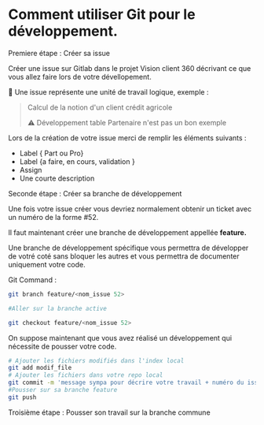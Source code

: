 # Comment utiliser Git pour le développement.


Premiere étape : Créer sa issue


Créer une issue sur Gitlab dans le projet Vision client 360 décrivant ce que vous allez faire lors de votre dévellopement.

👀 Une issue représente une unité de travail logique, exemple :

> Calcul de la notion d'un client crédit agricole
>
> ⚠️ Développement table Partenaire n'est pas un bon exemple



Lors de la création de votre issue merci de remplir les éléments suivants : 

- Label { Part ou Pro}
- Label {a faire, en cours, validation }
- Assign
- Une courte description


Seconde étape :  Créer sa branche de développement

Une fois votre issue créer vous devriez normalement obtenir un ticket avec un numéro de la forme #52.

Il faut maintenant créer une branche de développement appellée **feature.**

Une branche de développement spécifique vous permettra de développer de votré coté sans bloquer les autres et vous permettra de documenter uniquement votre code.

Git Command :

```bash
git branch feature/<nom_issue 52> 

#Aller sur la branche active

git checkout feature/<nom_issue 52>
```


On suppose maintenant que vous avez réalisé un développement qui nécessite de pousser votre code.

```bash
# Ajouter les fichiers modifiés dans l'index local
git add modif_file
# Ajouter les fichiers dans votre repo local
git commit -m 'message sympa pour décrire votre travail + numéro du issue pour associer #52'
#Pousser sur sa branche feature
git push
```


Troisième étape : Pousser son travail sur la branche commune
